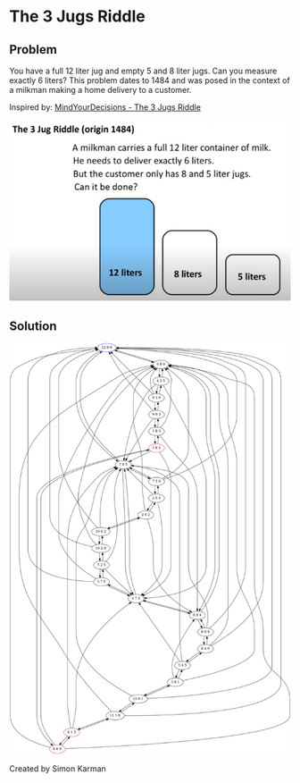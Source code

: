 # The 3 Jugs Riddle

## Problem
You have a full 12 liter jug and empty 5 and 8 liter jugs. Can you measure exactly 6 liters? This problem dates to 1484 and was posed in the context of a milkman making a home delivery to a customer.

Inspired by: [MindYourDecisions - The 3 Jugs Riddle](https://www.youtube.com/watch?v=9fZB4s38Ygg)

![problem](problem.png)

## Solution
![graph](output/solution.png)

Created by Simon Karman